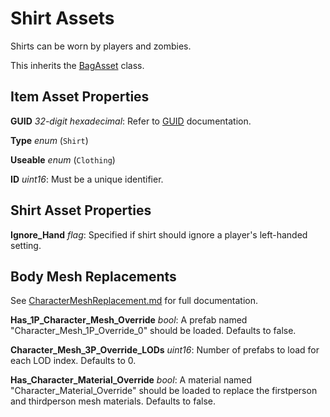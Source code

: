 Shirt Assets
============

Shirts can be worn by players and zombies.

This inherits the [BagAsset](/ItemAsset/BagAsset.md) class.

Item Asset Properties
---------------------

**GUID** *32-digit hexadecimal*: Refer to [GUID](/GUID.md) documentation.

**Type** *enum* (`Shirt`)

**Useable** *enum* (`Clothing`)

**ID** *uint16*: Must be a unique identifier.

Shirt Asset Properties
----------------------

**Ignore_Hand** *flag*: Specified if shirt should ignore a player's left-handed setting.

Body Mesh Replacements
----------------------

See [CharacterMeshReplacement.md](/CharacterMeshReplacement.md) for full documentation.

**Has_1P_Character_Mesh_Override** *bool*: A prefab named "Character_Mesh_1P_Override_0" should be loaded. Defaults to false.

**Character_Mesh_3P_Override_LODs** *uint16*: Number of prefabs to load for each LOD index. Defaults to 0.

**Has_Character_Material_Override** *bool*: A material named "Character_Material_Override" should be loaded to replace the firstperson and thirdperson mesh materials. Defaults to false.
